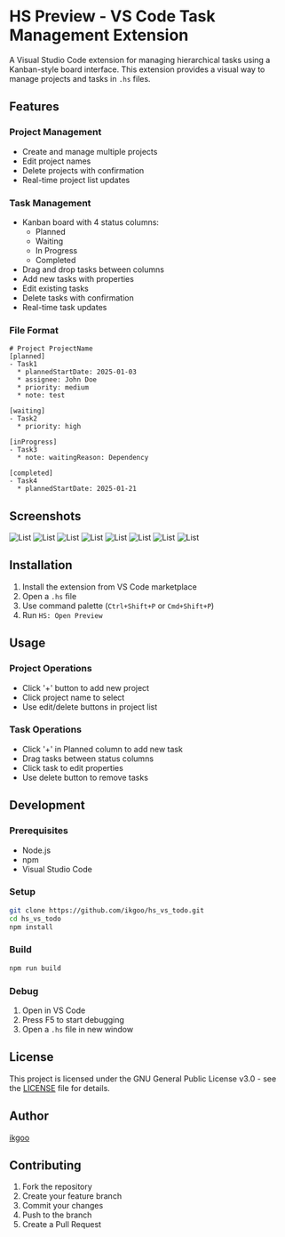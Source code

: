 # HS Preview - VS Code Task Management Extension

A Visual Studio Code extension for managing hierarchical tasks using a Kanban-style board interface. This extension provides a visual way to manage projects and tasks in `.hs` files.

## Features

### Project Management
- Create and manage multiple projects
- Edit project names
- Delete projects with confirmation
- Real-time project list updates

### Task Management
- Kanban board with 4 status columns:
  - Planned
  - Waiting
  - In Progress
  - Completed
- Drag and drop tasks between columns
- Add new tasks with properties
- Edit existing tasks
- Delete tasks with confirmation
- Real-time task updates

### File Format
```
# Project ProjectName
[planned]
- Task1
  * plannedStartDate: 2025-01-03
  * assignee: John Doe
  * priority: medium
  * note: test

[waiting]
- Task2
  * priority: high

[inProgress]
- Task3
  * note: waitingReason: Dependency

[completed]
- Task4
  * plannedStartDate: 2025-01-21
```

## Screenshots

![List](https://github.com/ikgoo/hs_vs_todo/blob/main/images/preview_01.png?raw=true)
![List](https://github.com/ikgoo/hs_vs_todo/blob/main/images/preview_02.png?raw=true)
![List](https://github.com/ikgoo/hs_vs_todo/blob/main/images/preview_03.png?raw=true)
![List](https://github.com/ikgoo/hs_vs_todo/blob/main/images/preview_04.png?raw=true)
![List](https://github.com/ikgoo/hs_vs_todo/blob/main/images/preview_05.png?raw=true)
![List](https://github.com/ikgoo/hs_vs_todo/blob/main/images/preview_06.png?raw=true)
![List](https://github.com/ikgoo/hs_vs_todo/blob/main/images/preview_07.png?raw=true)
![List](https://github.com/ikgoo/hs_vs_todo/blob/main/images/preview_08.png?raw=true)


## Installation

1. Install the extension from VS Code marketplace
2. Open a `.hs` file
3. Use command palette (`Ctrl+Shift+P` or `Cmd+Shift+P`)
4. Run `HS: Open Preview`

## Usage

### Project Operations
- Click '+' button to add new project
- Click project name to select
- Use edit/delete buttons in project list

### Task Operations
- Click '+' in Planned column to add new task
- Drag tasks between status columns
- Click task to edit properties
- Use delete button to remove tasks

## Development

### Prerequisites
- Node.js
- npm
- Visual Studio Code

### Setup
```bash
git clone https://github.com/ikgoo/hs_vs_todo.git
cd hs_vs_todo
npm install
```

### Build
```bash
npm run build
```

### Debug
1. Open in VS Code
2. Press F5 to start debugging
3. Open a `.hs` file in new window

## License

This project is licensed under the GNU General Public License v3.0 - see the [LICENSE](LICENSE) file for details.

## Author

[ikgoo](https://github.com/ikgoo)

## Contributing

1. Fork the repository
2. Create your feature branch
3. Commit your changes
4. Push to the branch
5. Create a Pull Request
